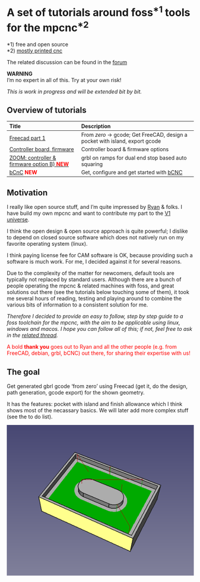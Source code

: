 # A set of tutorials around foss<sup>*1</sup> tools for the mpcnc<sup>*2</sup>
*1) free and open source<br>
*2) [mostly printed cnc](https://www.v1engineering.com/specifications/)

The related discussion can be found in the [forum](https://www.v1engineering.com/forum/topic/foss-milling-toolchain-freecad-gbrl-on-ramps-discussion/) 

**WARNING**
<br>
I’m no expert in all of this. Try at your own risk!

*This is work in progress and will be extended bit by bit.*

## Overview of tutorials

| Title | Description      |
| :------------- |:-------------|
| [Freecad part 1](freecad_1.html) | From *zero* &rarr; gcode; Get FreeCAD, design a pocket with island, export gcode|
| [Controller board, firmware](firmware_1.html)  | Controller board & firmware options |
| [ZOOM: controller & firmware option B)  <span style="color:red">**NEW**</span>](zoom_1.html) | grbl on ramps for dual end stop based auto squaring |
| [bCnC](bcnc_1.html) <span style="color:red">**NEW**</span> | Get, configure and get started with [bCNC](https://github.com/vlachoudis/bCNC) |


## Motivation
I really like open source stuff, and I’m quite impressed by [Ryan](https://www.v1engineering.com/members/vicious1/) & folks. I have build my own mpcnc and want to contribute my part to the [V1 universe](https://www.v1engineering.com/).

I think the open design & open source approach is quite powerful; I dislike to depend on closed source software which does not natively run on my favorite operating system (linux).

I think paying license fee for CAM software is OK, because providing such a software is much work.
For me, I decided against it for several reasons.

Due to the complexity of the matter for newcomers, default tools are typically not replaced by standard users. Although there are a bunch of people operating the mpcnc & related machines with foss, and great solutions out there (see the tutorials below touching some of them), it took me several hours of reading, testing and playing around to combine the various bits of information to a consistent solution for me.  

*Therefore I decided to provide an easy to follow, step by step guide to a foss toolchain for the mpcnc, with the aim to be applicable using linux, windows and macos.
I hope you can follow all of this; if not, feel free to ask in the [related thread](https://www.v1engineering.com/forum/topic/foss-milling-toolchain-freecad-gbrl-on-ramps-discussion/).*

<span style="color:red">A bold **thank you** goes out to Ryan and all the other people (e.g. from FreeCAD, debian, grbl, bCNC) out there, for sharing their expertise with us!</span> 




## The goal
Get generated gbrl gcode ‘from zero’ using Freecad (get it, do the design, path generation, gcode export) for the shown geometry.

It has the features: pocket with island and finish allowance which I think shows most of the necassary basics. We will later add more complex stuff (see the to do list).

![](/assets/images/xScreenshot1.png "A pocket with island designed in FreeCAD")

